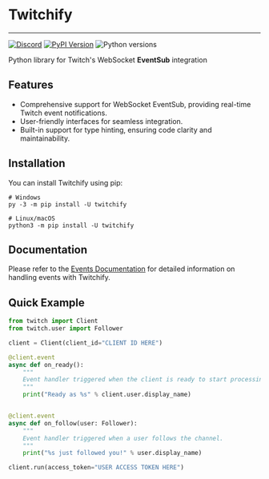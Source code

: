 # Twitchify

---

[![Discord](https://img.shields.io/discord/938786168592547880)](https://discord.gg/hH4ZkNg6cA)
[![PyPI Version](https://img.shields.io/pypi/v/twitchify)](https://pypi.org/project/twitchify)
![Python versions](https://img.shields.io/pypi/pyversions/twitchify)

Python library for Twitch's WebSocket **EventSub** integration

## Features
- Comprehensive support for WebSocket EventSub, providing real-time Twitch event notifications.
- User-friendly interfaces for seamless integration.
- Built-in support for type hinting, ensuring code clarity and maintainability.

## Installation

You can install Twitchify using pip:

```shell
# Windows
py -3 -m pip install -U twitchify

# Linux/macOS
python3 -m pip install -U twitchify
```

## Documentation
Please refer to the [Events Documentation](https://github.com/MrSniFo/Twitchify/blob/main/docs/EVENTS.md) for detailed information on handling events with Twitchify.

## Quick Example
```python
from twitch import Client
from twitch.user import Follower

client = Client(client_id="CLIENT ID HERE")

@client.event
async def on_ready():
    """
    Event handler triggered when the client is ready to start processing events.
    """
    print("Ready as %s" % client.user.display_name)


@client.event
async def on_follow(user: Follower):
    """
    Event handler triggered when a user follows the channel.
    """
    print("%s just followed you!" % user.display_name)

client.run(access_token="USER ACCESS TOKEN HERE")
```
